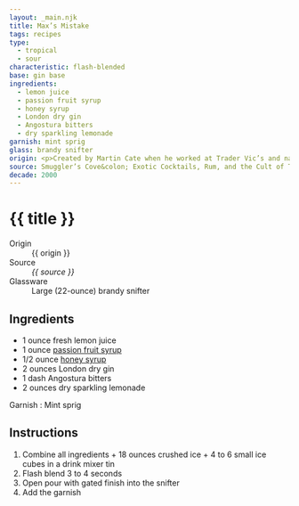 ```yaml
---
layout: _main.njk
title: Max’s Mistake
tags: recipes
type:
  - tropical
  - sour
characteristic: flash-blended
base: gin base
ingredients:
  - lemon juice
  - passion fruit syrup
  - honey syrup
  - London dry gin
  - Angostura bitters
  - dry sparkling lemonade
garnish: mint sprig
glass: brandy snifter
origin: <p>Created by Martin Cate when he worked at Trader Vic’s and named in honor of Tiki-Ti’s <a href="/recipes/rays-mistake/">Ray’s Mistake</a>. The drink was the result of Cate accidentally combining two other drinks.</p><p><q>Max</q> is Cate’s mother's nickname for her son.</p>
source: Smuggler’s Cove&colon; Exotic Cocktails, Rum, and the Cult of Tiki
decade: 2000
---
```


<!-- markdownlint-disable MD025 -->
# {{ title }}
<!-- markdownlint-disable MD025 -->

<dl>
  <dt>Origin</dt>
  <dd>
    <stack-l>{{ origin }}</stack-l>
  </dd>
  <dt>Source</dt>
  <dd><cite>{{ source }}</cite></dd>
  <dt>Glassware</dt>
  <dd>Large (22-ounce) brandy snifter</dd>
</dl>

## Ingredients

* 1 ounce fresh lemon juice
* 1 ounce [passion fruit syrup](/mixes/passion-fruit-syrup)
* 1/2 ounce [honey syrup](/mixes/honey-syrup/)
* 2 ounces London dry gin
* 1 dash Angostura bitters
* 2 ounces dry sparkling lemonade

Garnish
  : Mint sprig

## Instructions

1. Combine all ingredients + 18 ounces crushed ice + 4 to 6 small ice cubes in a drink mixer tin
2. Flash blend 3 to 4 seconds
3. Open pour with gated finish into the snifter
4. Add the garnish
